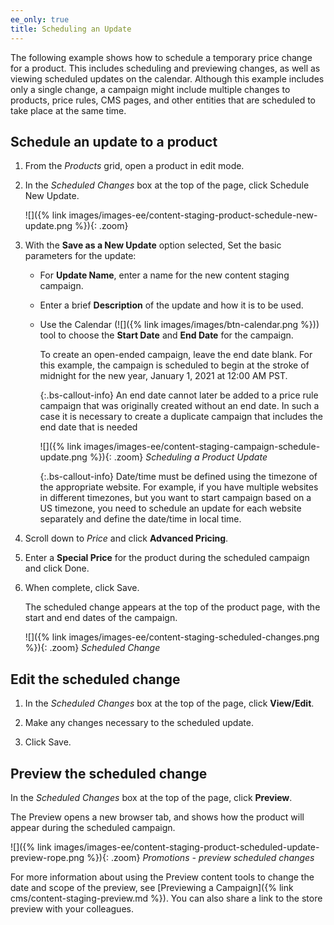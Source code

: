 ```yaml
---
ee_only: true
title: Scheduling an Update
---
```


The following example shows how to schedule a temporary price change for a product. This includes scheduling and previewing changes, as well as viewing scheduled updates on the calendar. Although this example includes only a single change, a campaign might include multiple changes to products, price rules, CMS pages, and other entities that are scheduled to take place at the same time.

## Schedule an update to a product

1. From the _Products_ grid, open a product in edit mode.

1. In the _Scheduled Changes_ box at the top of the page, click <span class="btn">Schedule New Update</span>.

   ![]({% link images/images-ee/content-staging-product-schedule-new-update.png %}){: .zoom}

1. With the **Save as a New Update** option selected, Set the basic parameters for the update:

   - For **Update Name**, enter a name for the new content staging campaign.

   - Enter a brief **Description** of the update and how it is to be used.

   - Use the Calendar (![]({% link images/images/btn-calendar.png %})) tool to choose the **Start Date** and **End Date** for the campaign.

      To create an open-ended campaign, leave the end date blank. For this example, the campaign is scheduled to begin at the stroke of midnight for the new year, January 1, 2021 at 12:00 AM PST.

      {:.bs-callout-info}
      An end date cannot later be added to a price rule campaign that was originally created without an end date. In such a case it is necessary to create a duplicate campaign that includes the end date that is needed

      ![]({% link images/images-ee/content-staging-campaign-schedule-update.png %}){: .zoom}
      _Scheduling a Product Update_

      {:.bs-callout-info}
      Date/time must be defined using the timezone of the appropriate website. For example, if you have multiple websites in different timezones, but you want to start campaign based on a US timezone, you need to schedule an update for each website separately and define the date/time in local time.

1. Scroll down to _Price_ and click **Advanced Pricing**.

1. Enter a **Special Price** for the product during the scheduled campaign and click <span class="btn">Done</span>.

1. When complete, click <span class="btn">Save</span>.

   The scheduled change appears at the top of the product page, with the start and end dates of the campaign.

   ![]({% link images/images-ee/content-staging-scheduled-changes.png %}){: .zoom}
   _Scheduled Change_

## Edit the scheduled change

1. In the _Scheduled Changes_ box at the top of the page, click **View/Edit**.

1. Make any changes necessary to the scheduled update.

1. Click <span class="btn">Save</span>.

## Preview the scheduled change

In the _Scheduled Changes_ box at the top of the page, click **Preview**.

The Preview opens a new browser tab, and shows how the product will appear during the scheduled campaign.

![]({% link images/images-ee/content-staging-product-scheduled-update-preview-rope.png %}){: .zoom}
_Promotions - preview scheduled changes_

For more information about using the Preview content tools to change the date and scope of the preview, see [Previewing a Campaign]({% link cms/content-staging-preview.md %}). You can also share a link to the store preview with your colleagues.
